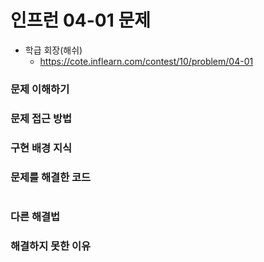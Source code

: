 # 인프런 04-01 문제

- 학급 회장(해쉬)
    - https://cote.inflearn.com/contest/10/problem/04-01

### 문제 이해하기



### 문제 접근 방법



### 구현 배경 지식



### 문제를 해결한 코드

```java

```

### 다른 해결법



### 해결하지 못한 이유

